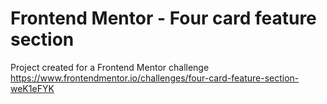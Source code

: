 # Frontend Mentor - Four card feature section

Project created for a Frontend Mentor challenge
https://www.frontendmentor.io/challenges/four-card-feature-section-weK1eFYK

